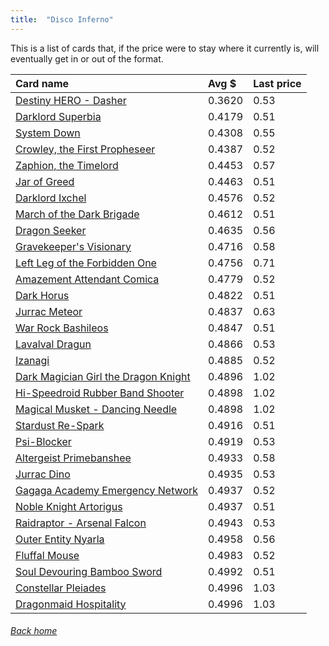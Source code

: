 ```yaml
---
title:  "Disco Inferno"
---
```


This is a list of cards that, if the price were to stay where it currently is, will eventually get in or out of the format.

| Card name | Avg $ | Last price |
| :-- | :-- | :-- |
[Destiny HERO - Dasher](https://db.ygoprodeck.com/card/?search=Destiny%20HERO%20-%20Dasher) | 0.3620 | 0.53 |
[Darklord Superbia](https://db.ygoprodeck.com/card/?search=Darklord%20Superbia) | 0.4179 | 0.51 |
[System Down](https://db.ygoprodeck.com/card/?search=System%20Down) | 0.4308 | 0.55 |
[Crowley, the First Propheseer](https://db.ygoprodeck.com/card/?search=Crowley,%20the%20First%20Propheseer) | 0.4387 | 0.52 |
[Zaphion, the Timelord](https://db.ygoprodeck.com/card/?search=Zaphion,%20the%20Timelord) | 0.4453 | 0.57 |
[Jar of Greed](https://db.ygoprodeck.com/card/?search=Jar%20of%20Greed) | 0.4463 | 0.51 |
[Darklord Ixchel](https://db.ygoprodeck.com/card/?search=Darklord%20Ixchel) | 0.4576 | 0.52 |
[March of the Dark Brigade](https://db.ygoprodeck.com/card/?search=March%20of%20the%20Dark%20Brigade) | 0.4612 | 0.51 |
[Dragon Seeker](https://db.ygoprodeck.com/card/?search=Dragon%20Seeker) | 0.4635 | 0.56 |
[Gravekeeper's Visionary](https://db.ygoprodeck.com/card/?search=Gravekeeper's%20Visionary) | 0.4716 | 0.58 |
[Left Leg of the Forbidden One](https://db.ygoprodeck.com/card/?search=Left%20Leg%20of%20the%20Forbidden%20One) | 0.4756 | 0.71 |
[Amazement Attendant Comica](https://db.ygoprodeck.com/card/?search=Amazement%20Attendant%20Comica) | 0.4779 | 0.52 |
[Dark Horus](https://db.ygoprodeck.com/card/?search=Dark%20Horus) | 0.4822 | 0.51 |
[Jurrac Meteor](https://db.ygoprodeck.com/card/?search=Jurrac%20Meteor) | 0.4837 | 0.63 |
[War Rock Bashileos](https://db.ygoprodeck.com/card/?search=War%20Rock%20Bashileos) | 0.4847 | 0.51 |
[Lavalval Dragun](https://db.ygoprodeck.com/card/?search=Lavalval%20Dragun) | 0.4866 | 0.53 |
[Izanagi](https://db.ygoprodeck.com/card/?search=Izanagi) | 0.4885 | 0.52 |
[Dark Magician Girl the Dragon Knight](https://db.ygoprodeck.com/card/?search=Dark%20Magician%20Girl%20the%20Dragon%20Knight) | 0.4896 | 1.02 |
[Hi-Speedroid Rubber Band Shooter](https://db.ygoprodeck.com/card/?search=Hi-Speedroid%20Rubber%20Band%20Shooter) | 0.4898 | 1.02 |
[Magical Musket - Dancing Needle](https://db.ygoprodeck.com/card/?search=Magical%20Musket%20-%20Dancing%20Needle) | 0.4898 | 1.02 |
[Stardust Re-Spark](https://db.ygoprodeck.com/card/?search=Stardust%20Re-Spark) | 0.4916 | 0.51 |
[Psi-Blocker](https://db.ygoprodeck.com/card/?search=Psi-Blocker) | 0.4919 | 0.53 |
[Altergeist Primebanshee](https://db.ygoprodeck.com/card/?search=Altergeist%20Primebanshee) | 0.4933 | 0.58 |
[Jurrac Dino](https://db.ygoprodeck.com/card/?search=Jurrac%20Dino) | 0.4935 | 0.53 |
[Gagaga Academy Emergency Network](https://db.ygoprodeck.com/card/?search=Gagaga%20Academy%20Emergency%20Network) | 0.4937 | 0.52 |
[Noble Knight Artorigus](https://db.ygoprodeck.com/card/?search=Noble%20Knight%20Artorigus) | 0.4937 | 0.51 |
[Raidraptor - Arsenal Falcon](https://db.ygoprodeck.com/card/?search=Raidraptor%20-%20Arsenal%20Falcon) | 0.4943 | 0.53 |
[Outer Entity Nyarla](https://db.ygoprodeck.com/card/?search=Outer%20Entity%20Nyarla) | 0.4958 | 0.56 |
[Fluffal Mouse](https://db.ygoprodeck.com/card/?search=Fluffal%20Mouse) | 0.4983 | 0.52 |
[Soul Devouring Bamboo Sword](https://db.ygoprodeck.com/card/?search=Soul%20Devouring%20Bamboo%20Sword) | 0.4992 | 0.51 |
[Constellar Pleiades](https://db.ygoprodeck.com/card/?search=Constellar%20Pleiades) | 0.4996 | 1.03 |
[Dragonmaid Hospitality](https://db.ygoprodeck.com/card/?search=Dragonmaid%20Hospitality) | 0.4996 | 1.03 |

###### [Back home](index)
